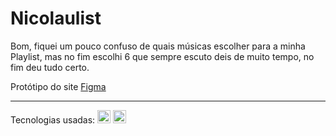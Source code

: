# Nicolaulist

Bom, fiquei um pouco confuso de quais músicas escolher para a minha Playlist, mas no fim escolhi 6 que sempre escuto deis de muito tempo, no fim deu tudo certo.

Protótipo do site [Figma](https://www.figma.com/file/JNw5PmDOCbRJ3MHB51mciA/O-que-você-ouve%2C-na-verdade-é-que-o-você-é.?node-id=0%3A1)
<hr>
Tecnologias usadas: <a href="https://www.w3.org/TR/html5/" title="HTML5"><img src="https://github.com/get-icon/geticon/raw/master/icons/html-5.svg" alt="HTML5" width="21px" height="21px"></a>     <a href="https://www.w3.org/TR/CSS/" title="CSS3"><img src="https://github.com/get-icon/geticon/raw/master/icons/css-3.svg" alt="CSS3" width="21px" height="21px"></a>
